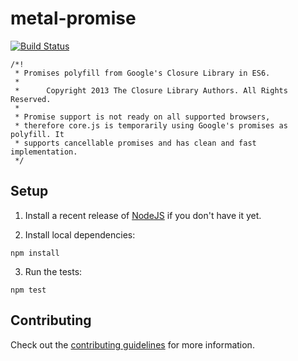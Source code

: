 # metal-promise

[![Build Status](https://travis-ci.org/metal/metal-promise.svg?branch=master)](https://travis-ci.org/metal/metal-promise)

```
/*!
 * Promises polyfill from Google's Closure Library in ES6.
 *
 *      Copyright 2013 The Closure Library Authors. All Rights Reserved.
 *
 * Promise support is not ready on all supported browsers,
 * therefore core.js is temporarily using Google's promises as polyfill. It
 * supports cancellable promises and has clean and fast implementation.
 */
 ```

## Setup

1. Install a recent release of [NodeJS](https://nodejs.org/en/download/) if you
don't have it yet.

2. Install local dependencies:

  ```
  npm install
  ```

3. Run the tests:

  ```
  npm test
  ```

## Contributing

Check out the [contributing guidelines](https://github.com/metal/metal-promise/blob/master/CONTRIBUTING.md) for more information.
